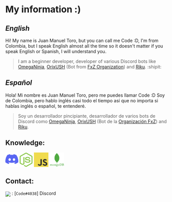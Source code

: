 # **My information :)**

## ***English***
Hi! My name is Juan Manuel Toro, but you can call me Code :D, I'm from Colombia, but I speak English almost all the time so it doesn't matter if you speak English or Spanish, I will understand you.
> I am a beginner developer, developer of various Discord bots like [OmegaNinja](https://discord.com/api/oauth2/authorize?client_id=725772192159105752&permissions=8&scope=bot), [OrixUSH](https://fxz-org.com/orix-mejor-bot-discord/) (Bot from [FxZ Organization](https://fxz-org.com/)) and [Riku](https://discord.com/api/oauth2/authorize?client_id=844630271097045043&permissions=8&scope=bot). :shipit:

## ***Español***
Hola! Mi nombre es Juan Manuel Toro, pero me puedes llamar Code :D Soy de Colombia, pero hablo inglés casi todo el tiempo así que no importa si hablas inglés o español, te entenderé.
> Soy un desarrollador pincipiante, desarrollador de varios bots de Discord como [OmegaNinja](https://discord.com/api/oauth2/authorize?client_id=725772192159105752&permissions=8&scope=bot), [OrixUSH](https://fxz-org.com/orix-mejor-bot-discord/) (Bot de la [Organización FxZ](https://fxz-org.com/)) and [Riku](https://discord.com/api/oauth2/authorize?client_id=844630271097045043&permissions=8&scope=bot).

## Knowledge:

[<img src="./assets/DLogo.png" alt="DISCORD-LOGO" height="45" wight="45" />](https://discord.com/)
[<img src="./assets/NodeJS.png" alt="NODEJS-LOGO" height="45" wight="45" />](https://nodejs.org/)
[<img src="./assets/JavaScript.jpg" alt="JS-LOGO" height="45" wight="45" />](https://www.javascript.com/)
[<img src="./assets/MongoDB.png" alt="MONGODB-LOGO" height="45" wight="45" />](https://www.mongodb.com/)

## Contact:
<img src="https://raw.githubusercontent.com/vladfrangu/vladfrangu/master/assets/logo-discord.png" align="center"> : [`Code#4038`] Discord
